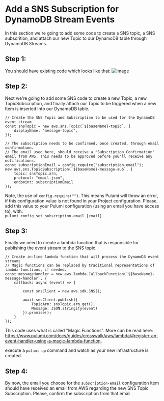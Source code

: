 # Add a SNS Subscription for DynamoDB Stream Events
In this section we're going to add some code to create a SNS topic, a SNS subscrition, and attach our new Topic to our DynamoDB table through DynamoDB Streams.

## Step 1:
You should have existing code which looks like that:
![image](https://user-images.githubusercontent.com/25461821/136839027-e188104f-9145-4a00-a8cd-cad1b25c8fee.png)

## Step 2:
Next we're going to add some SNS code to create a new Topic, a new TopicSubscription, and finally attach our Topic to be triggered when a new Item is inserted into our DynamoDB table.

```
// Create the SNS Topic and Subscription to be used for the DynamoDB event stream
const snsTopic = new aws.sns.Topic(`${baseName}-topic`, {
    displayName: "message-topic",
});

// The subscription needs to be confirmed, once created, through email confirmation.
// The email used here, should receive a "Subscription Confirmation" email from AWS. This needs to be approved before you'll receive any notifications.
const subscriptionEmail = config.require("subscription-email");
new aws.sns.TopicSubscription(`${baseName}-message-sub`, {
    topic: snsTopic.arn,
    protocol: "email-json",
    endpoint: subscriptionEmail
});
```

Note, the use of `config.require("")`. This means Pulumi will throw an error, if this configuration value is not found in your Project configuration. Please, add this value to your Pulumi configuration (using an email you have access to), with:  
`pulumi config set subscription-email {email}`

## Step 3:
Finally we need to create a lambda function that is responsible for publishing the event stream to the SNS topic. 
```
// Create in-line lambda function that will process the DynamoDB event streams
// Magic functions can be replaced by traditional representations of lambda functions, if needed.
const messageHandler = new aws.lambda.CallbackFunction(`${baseName}-message-handler`, {
    callback: async (event) => {

        const snsClient = new aws.sdk.SNS();

        await snsClient.publish({
            TopicArn: snsTopic.arn.get(),
            Message: JSON.stringify(event)
        }).promise();
    }
});
```


This code uses what is called "Magic Functions". More can be read here: https://www.pulumi.com/docs/guides/crosswalk/aws/lambda/#register-an-event-handler-using-a-magic-lambda-function.  

execute a `pulumi up` command and watch as your new infrastructure is created.

## Step 4:
By now, the email you choose for the `subscription-email` configuration item should have received an email from AWS regarding the new SNS Topic Subscription. Please, confirm the subscription from that email.

